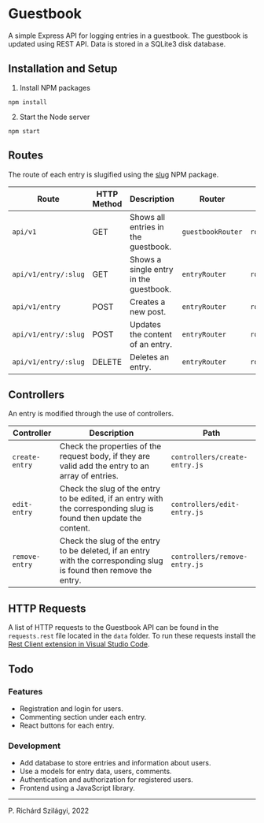 # Guestbook

A simple Express API for logging entries in a guestbook. The guestbook is updated using REST API. Data is stored in a SQLite3 disk database.

## Installation and Setup

1. Install NPM packages

```
npm install
```

2. Start the Node server

```
npm start
```

## Routes

The route of each entry is slugified using the [slug](https://www.npmjs.com/package/slug) NPM package.

| Route                | HTTP Method | Description                            | Router            | Path                  |
| -------------------- | ----------- | -------------------------------------- | ----------------- | --------------------- |
| `api/v1`             | GET         | Shows all entries in the guestbook.    | `guestbookRouter` | `routes/guestbook.js` |
| `api/v1/entry/:slug` | GET         | Shows a single entry in the guestbook. | `entryRouter`     | `routes/entry.js`     |
| `api/v1/entry`       | POST        | Creates a new post.                    | `entryRouter`     | `routes/entry.js`     |
| `api/v1/entry/:slug` | POST        | Updates the content of an entry.       | `entryRouter`     | `routes/entry.js`     |
| `api/v1/entry/:slug` | DELETE      | Deletes an entry.                      | `entryRouter`     | `routes/entry.js`     |

## Controllers

An entry is modified through the use of controllers.

| Controller     | Description                                                                                                         | Path                          |
| -------------- | ------------------------------------------------------------------------------------------------------------------- | ----------------------------- |
| `create-entry` | Check the properties of the request body, if they are valid add the entry to an array of entries.                   | `controllers/create-entry.js` |
| `edit-entry`   | Check the slug of the entry to be edited, if an entry with the corresponding slug is found then update the content. | `controllers/edit-entry.js`   |
| `remove-entry` | Check the slug of the entry to be deleted, if an entry with the corresponding slug is found then remove the entry.  | `controllers/remove-entry.js` |

## HTTP Requests

A list of HTTP requests to the Guestbook API can be found in the `requests.rest` file located in the `data` folder. To run these requests install the [Rest Client extension in Visual Studio Code](https://marketplace.visualstudio.com/items?itemName=humao.rest-client).

## Todo

### Features

-   Registration and login for users.
-   Commenting section under each entry.
-   React buttons for each entry.

### Development

-   Add database to store entries and information about users.
-   Use a models for entry data, users, comments.
-   Authentication and authorization for registered users.
-   Frontend using a JavaScript library.

---

P. Richárd Szilágyi, 2022
